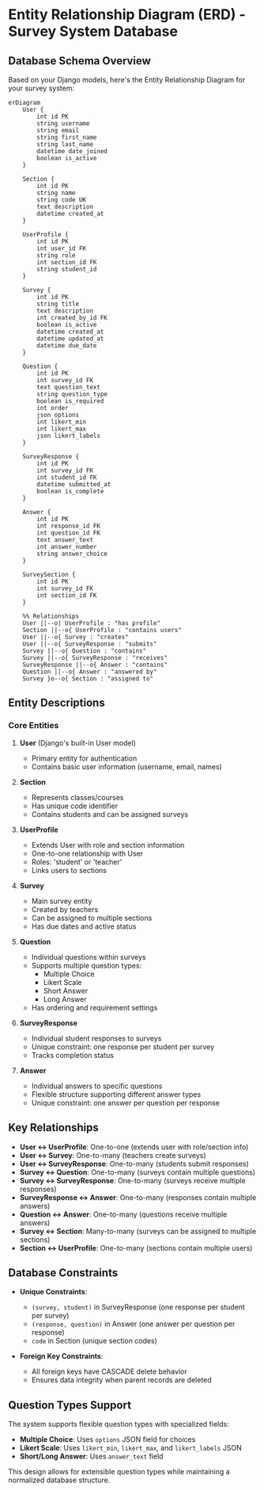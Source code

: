 # Entity Relationship Diagram (ERD) - Survey System Database

## Database Schema Overview

Based on your Django models, here's the Entity Relationship Diagram for your survey system:

```mermaid
erDiagram
    User {
        int id PK
        string username
        string email
        string first_name
        string last_name
        datetime date_joined
        boolean is_active
    }
    
    Section {
        int id PK
        string name
        string code UK
        text description
        datetime created_at
    }
    
    UserProfile {
        int id PK
        int user_id FK
        string role
        int section_id FK
        string student_id
    }
    
    Survey {
        int id PK
        string title
        text description
        int created_by_id FK
        boolean is_active
        datetime created_at
        datetime updated_at
        datetime due_date
    }
    
    Question {
        int id PK
        int survey_id FK
        text question_text
        string question_type
        boolean is_required
        int order
        json options
        int likert_min
        int likert_max
        json likert_labels
    }
    
    SurveyResponse {
        int id PK
        int survey_id FK
        int student_id FK
        datetime submitted_at
        boolean is_complete
    }
    
    Answer {
        int id PK
        int response_id FK
        int question_id FK
        text answer_text
        int answer_number
        string answer_choice
    }
    
    SurveySection {
        int id PK
        int survey_id FK
        int section_id FK
    }

    %% Relationships
    User ||--o| UserProfile : "has profile"
    Section ||--o{ UserProfile : "contains users"
    User ||--o{ Survey : "creates"
    User ||--o{ SurveyResponse : "submits"
    Survey ||--o{ Question : "contains"
    Survey ||--o{ SurveyResponse : "receives"
    SurveyResponse ||--o{ Answer : "contains"
    Question ||--o{ Answer : "answered by"
    Survey }o--o{ Section : "assigned to"
```

## Entity Descriptions

### Core Entities

1. **User** (Django's built-in User model)
   - Primary entity for authentication
   - Contains basic user information (username, email, names)

2. **Section**
   - Represents classes/courses
   - Has unique code identifier
   - Contains students and can be assigned surveys

3. **UserProfile**
   - Extends User with role and section information
   - One-to-one relationship with User
   - Roles: 'student' or 'teacher'
   - Links users to sections

4. **Survey**
   - Main survey entity
   - Created by teachers
   - Can be assigned to multiple sections
   - Has due dates and active status

5. **Question**
   - Individual questions within surveys
   - Supports multiple question types:
     - Multiple Choice
     - Likert Scale
     - Short Answer
     - Long Answer
   - Has ordering and requirement settings

6. **SurveyResponse**
   - Individual student responses to surveys
   - Unique constraint: one response per student per survey
   - Tracks completion status

7. **Answer**
   - Individual answers to specific questions
   - Flexible structure supporting different answer types
   - Unique constraint: one answer per question per response

## Key Relationships

- **User ↔ UserProfile**: One-to-one (extends user with role/section info)
- **User ↔ Survey**: One-to-many (teachers create surveys)
- **User ↔ SurveyResponse**: One-to-many (students submit responses)
- **Survey ↔ Question**: One-to-many (surveys contain multiple questions)
- **Survey ↔ SurveyResponse**: One-to-many (surveys receive multiple responses)
- **SurveyResponse ↔ Answer**: One-to-many (responses contain multiple answers)
- **Question ↔ Answer**: One-to-many (questions receive multiple answers)
- **Survey ↔ Section**: Many-to-many (surveys can be assigned to multiple sections)
- **Section ↔ UserProfile**: One-to-many (sections contain multiple users)

## Database Constraints

- **Unique Constraints**:
  - `(survey, student)` in SurveyResponse (one response per student per survey)
  - `(response, question)` in Answer (one answer per question per response)
  - `code` in Section (unique section codes)

- **Foreign Key Constraints**:
  - All foreign keys have CASCADE delete behavior
  - Ensures data integrity when parent records are deleted

## Question Types Support

The system supports flexible question types with specialized fields:

- **Multiple Choice**: Uses `options` JSON field for choices
- **Likert Scale**: Uses `likert_min`, `likert_max`, and `likert_labels` JSON
- **Short/Long Answer**: Uses `answer_text` field

This design allows for extensible question types while maintaining a normalized database structure.
